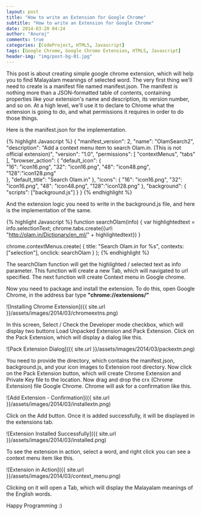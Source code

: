 ```yaml
---
layout: post
title: "How to write an Extension for Google Chrome"
subtitle: "How to write an Extension for Google Chrome"
date: 2014-03-20 04:24
author: "Anuraj"
comments: true
categories: [CodeProject, HTML5, Javascript]
tags: [Google Chrome, Google Chrome Extension, HTML5, Javascript]
header-img: "img/post-bg-01.jpg"
---
```

This post is about creating simple google chrome extension, which will help you to find Malayalam meanings of selected word. The very first thing we'll need to create is a manifest file named manifest.json. The manifest is nothing more than a JSON-formatted table of contents, containing properties like your extension's name and description, its version number, and so on. At a high level, we'll use it to declare to Chrome what the extension is going to do, and what permissions it requires in order to do those things.

Here is the manifest.json for the implementation.

{% highlight Javascript %}
{
  "manifest_version": 2,
  "name": "OlamSearch2",
  "description": "Add a context menu item to search Olam.in. (This is not official extension)",
  "version": "1.0",
  "permissions": [ "contextMenus", "tabs" ],
  "browser_action": {
          "default_icon": {                    
				"16": "icon16.png",
				"32": "icon16.png",
				"48": "icon48.png",
				"128":"icon128.png"    
          },
          "default_title": "Search Olam.in"
        },
		 "icons": {
			"16": "icon16.png",
			"32": "icon16.png",
			"48": "icon48.png",
			"128":"icon128.png"
		},
	"background": {
    "scripts": ["background.js"]
  }
}
{% endhighlight %}

And the extension logic you need to write in the background.js file, and here is the implementation of the same.

{% highlight Javascript %}
function searchOlam(info)
{
	var highlightedtext = info.selectionText;
	chrome.tabs.create({url: "http://olam.in/Dictionary/en_ml/" + highlightedtext})
}

chrome.contextMenus.create( 
	{
		title: "Search Olam.in for %s",
		contexts:["selection"],
		onclick: searchOlam
	}
);
{% endhighlight %}

The searchOlam function will get the highlighted / selected text as info parameter. This function will create a new Tab, which will navigated to url specified. The next function will create Context menu in Google chrome. 

Now you need to package and install the extension. To do this, open Google Chrome, in the address bar type **"chrome://extensions/"**

![Installing Chrome Extension]({{ site.url }}/assets/images/2014/03/chromeextns.png)

In this screen, Select / Check the Developer mode checkbox, which will display two buttons Load Unpacked Extension and Pack Extension. Click on the Pack Extension, which will display a dialog like this.

![Pack Extension Dialog]({{ site.url }}/assets/images/2014/03/packextn.png)

You need to provide the directory, which contains the manifest.json, background.js, and your icon images to Extension root directory. Now click on the Pack Extension button, which will create Chrome Extension and Private Key file to the location. Now drag and drop the crx (Chrome Extension) file Google Chrome. Chrome will ask for a confirmation like this. 

![Add Extension - Confirmation]({{ site.url }}/assets/images/2014/03/installextn.png)

Click on the Add button. Once it is added successfully, it will be displayed in the extensions tab.

![Extension Installed Successfully]({{ site.url }}/assets/images/2014/03/installed.png)

To see the extension in action, select a word, and right click you can see a context menu item like this.

![Extension in Action]({{ site.url }}/assets/images/2014/03/context_menu.png)

Clicking on it will open a Tab, which will display the Malayalam meanings of the English words.

Happy Programming :)
